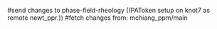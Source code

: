#send changes to phase-field-rheology
((PAToken setup on knot7 as remote newt_ppr.))
#fetch changes from: mchiang_ppm/main
